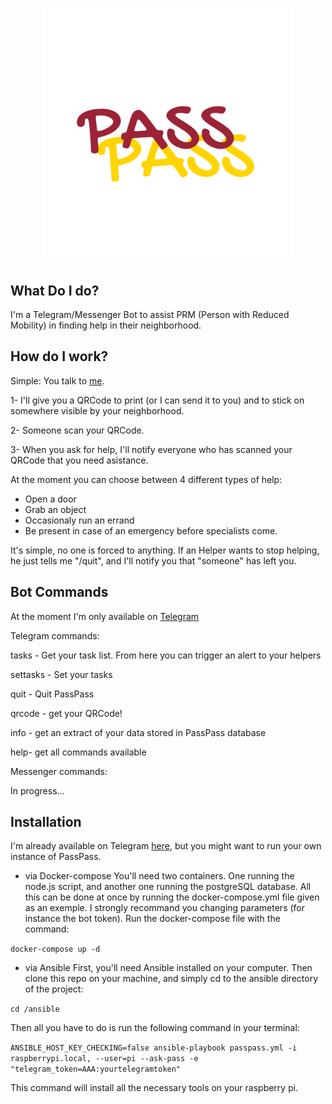 
<p align="center">
    <img src="storage/images/logo-large.png" width="400">
</p>

## What Do I do?

I'm a Telegram/Messenger Bot to assist PRM (Person with Reduced Mobility) in finding help in their neighborhood.

## How do I work?

Simple: You talk to [me](https://t.me/PassPassBot).

1- I'll give you a QRCode to print (or I can send it to you) and to stick on somewhere visible by your neighborhood.

2- Someone scan your QRCode.

3- When you ask for help, I'll notify everyone who has scanned your QRCode that you need asistance.

At the moment you can choose between 4 different types of help:
- Open a door
- Grab an object
- Occasionaly run an errand
- Be present in case of an emergency before specialists come.

It's simple, no one is forced to anything. If an Helper wants to stop helping, he just tells me "/quit", and I'll notify you that "someone" has left you.

## Bot Commands

At the moment I'm only available on [Telegram](https://telegram.org/)

Telegram commands:

tasks - Get your task list. From here you can trigger an alert to your helpers

settasks - Set your tasks

quit - Quit PassPass

qrcode - get your QRCode!

info - get an extract of your data stored in PassPass database

help- get all commands available

Messenger commands:

In progress...

## Installation

I'm already available on Telegram [here](https://t.me/PassPassBot), but you might want to run your own instance of PassPass.

- via Docker-compose
You'll need two containers. One running the node.js script, and another one running the postgreSQL database.
All this can be done at once by running the docker-compose.yml file given as an exemple. I strongly recommand you changing parameters (for instance the bot token).
Run the docker-compose file with the command:

```docker-compose up -d```

- via Ansible
First, you'll need Ansible installed on your computer. Then clone this repo on your machine, and simply cd to the ansible directory of the project:

```cd /ansible```

Then all you have to do is run the following command in your terminal:

```ANSIBLE_HOST_KEY_CHECKING=false ansible-playbook passpass.yml -i raspberrypi.local, --user=pi --ask-pass -e "telegram_token=AAA:yourtelegramtoken"```

This command will install all the necessary tools on your raspberry pi.